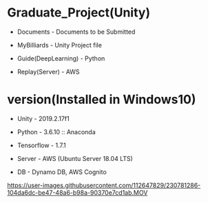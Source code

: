 # Graduate_Project(Unity)
* Documents - Documents to be Submitted

* MyBilliards - Unity Project file

* Guide(DeepLearning) - Python

* Replay(Server) - AWS

# version(Installed in Windows10)

* Unity -  2019.2.17f1

* Python - 3.6.10 :: Anaconda

* Tensorflow - 1.7.1

* Server - AWS (Ubuntu Server 18.04 LTS)

* DB - Dynamo DB, AWS Cognito



https://user-images.githubusercontent.com/112647829/230781286-104da6dc-be47-48a6-b98a-90370e7cd1ab.MOV
